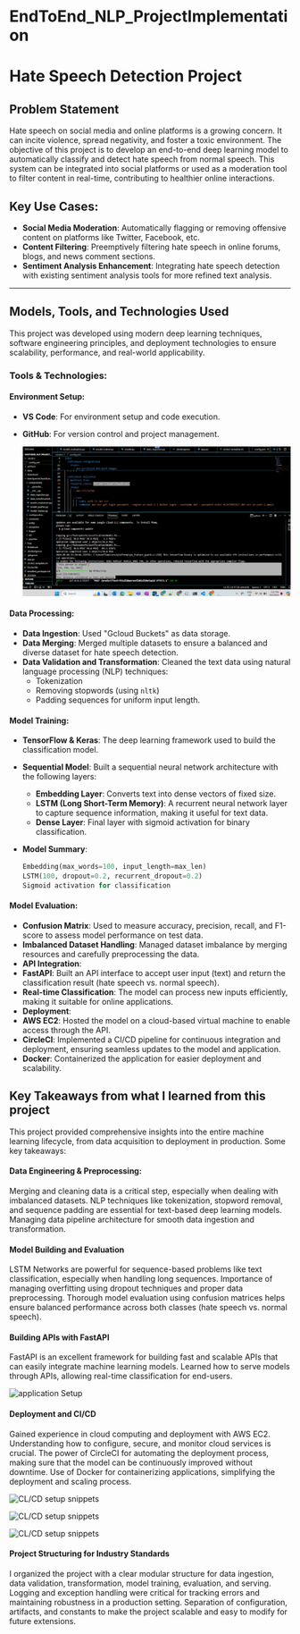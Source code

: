 # EndToEnd_NLP_ProjectImplementation

# Hate Speech Detection Project

## Problem Statement
Hate speech on social media and online platforms is a growing concern. It can incite violence, spread negativity, and foster a toxic environment. The objective of this project is to develop an end-to-end deep learning model to automatically classify and detect hate speech from normal speech. This system can be integrated into social platforms or used as a moderation tool to filter content in real-time, contributing to healthier online interactions.

## Key Use Cases:
- **Social Media Moderation**: Automatically flagging or removing offensive content on platforms like Twitter, Facebook, etc.
- **Content Filtering**: Preemptively filtering hate speech in online forums, blogs, and news comment sections.
- **Sentiment Analysis Enhancement**: Integrating hate speech detection with existing sentiment analysis tools for more refined text analysis.

---

## Models, Tools, and Technologies Used

This project was developed using modern deep learning techniques, software engineering principles, and deployment technologies to ensure scalability, performance, and real-world applicability.

### Tools & Technologies:

#### Environment Setup:
- **VS Code**: For environment setup and code execution.
- **GitHub**: For version control and project management.
  
  ![snippet of my VS code setup](Images/ss_vscode.png)

#### Data Processing:
- **Data Ingestion**: Used "Gcloud Buckets" as data storage.
- **Data Merging**: Merged multiple datasets to ensure a balanced and diverse dataset for hate speech detection.
- **Data Validation and Transformation**: Cleaned the text data using natural language processing (NLP) techniques:
  - Tokenization
  - Removing stopwords (using `nltk`)
  - Padding sequences for uniform input length.

#### Model Training:
- **TensorFlow & Keras**: The deep learning framework used to build the classification model.
- **Sequential Model**: Built a sequential neural network architecture with the following layers:
  - **Embedding Layer**: Converts text into dense vectors of fixed size.
  - **LSTM (Long Short-Term Memory)**: A recurrent neural network layer to capture sequence information, making it useful for text data.
  - **Dense Layer**: Final layer with sigmoid activation for binary classification.
  
- **Model Summary**:
  ```python
  Embedding(max_words=100, input_length=max_len)
  LSTM(100, dropout=0.2, recurrent_dropout=0.2)
  Sigmoid activation for classification

#### Model Evaluation:
- **Confusion Matrix**: Used to measure accuracy, precision, recall, and F1-score to assess model performance on test data.
- **Imbalanced Dataset Handling**: Managed dataset imbalance by merging resources and carefully preprocessing the data.
- **API Integration**:
- **FastAPI**: Built an API interface to accept user input (text) and return the classification result (hate speech vs. normal speech).
- **Real-time Classification**: The model can process new inputs efficiently, making it suitable for online applications.
- **Deployment**:
- **AWS EC2**: Hosted the model on a cloud-based virtual machine to enable access through the API.
- **CircleCI**: Implemented a CI/CD pipeline for continuous integration and deployment, ensuring seamless updates to the model and application.
- **Docker**: Containerized the application for easier deployment and scalability.



## Key Takeaways from what I learned from this project
This project provided comprehensive insights into the entire machine learning lifecycle, from data acquisition to deployment in production. Some key takeaways:
#### Data Engineering & Preprocessing:
Merging and cleaning data is a critical step, especially when dealing with imbalanced datasets.
NLP techniques like tokenization, stopword removal, and sequence padding are essential for text-based deep learning models.
Managing data pipeline architecture for smooth data ingestion and transformation.
#### Model Building and Evaluation
LSTM Networks are powerful for sequence-based problems like text classification, especially when handling long sequences.
Importance of managing overfitting using dropout techniques and proper data preprocessing.
Thorough model evaluation using confusion matrices helps ensure balanced performance across both classes (hate speech vs. normal speech).
#### Building APIs with FastAPI
FastAPI is an excellent framework for building fast and scalable APIs that can easily integrate machine learning models.
Learned how to serve models through APIs, allowing real-time classification for end-users.

![application Setup](Images/ss_FAPI.png)

#### Deployment and CI/CD
Gained experience in cloud computing and deployment with AWS EC2. Understanding how to configure, secure, and monitor cloud services is crucial.
The power of CircleCI for automating the deployment process, making sure that the model can be continuously improved without downtime.
Use of Docker for containerizing applications, simplifying the deployment and scaling process.

![CL/CD setup snippets](Images/ss_aws.png)

![CL/CD setup snippets](Images/ss_cicd1.png)

![CL/CD setup snippets](Images/ss_cicd2.png)

#### Project Structuring for Industry Standards
I organized the project with a clear modular structure for data ingestion, data validation, transformation, model training, evaluation, and serving.
Logging and exception handling were critical for tracking errors and maintaining robustness in a production setting.
Separation of configuration, artifacts, and constants to make the project scalable and easy to modify for future extensions.
